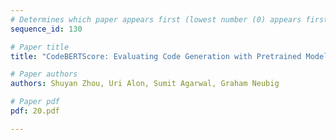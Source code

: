 ```yaml
---
# Determines which paper appears first (lowest number (0) appears first)
sequence_id: 130

# Paper title
title: "CodeBERTScore: Evaluating Code Generation with Pretrained Models of Code\n(Spotlight)"

# Paper authors
authors: Shuyan Zhou, Uri Alon, Sumit Agarwal, Graham Neubig 

# Paper pdf
pdf: 20.pdf

---
```


